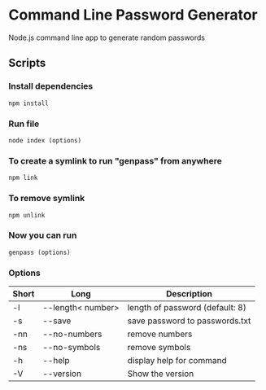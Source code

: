 # Command Line Password Generator

Node.js command line app to generate random passwords

## Scripts

### Install dependencies

``` npm install ```

### Run file

``` node index (options) ```

### To create a symlink to run "genpass" from anywhere

``` npm link ```

### To remove symlink

``` npm unlink ```

### Now you can run

``` genpass (options) ```

### Options

| Short | Long              | Description                     |
| ----- | ----------------- | ------------------------------- |
| -l    | --length< number> | length of password (default: 8) |
| -s    | --save            | save password to passwords.txt  |
| -nn   | --no-numbers      | remove numbers                  |
| -ns   | --no-symbols      | remove symbols                  |
| -h    | --help            | display help for command        |
| -V    | --version         | Show the version                |
